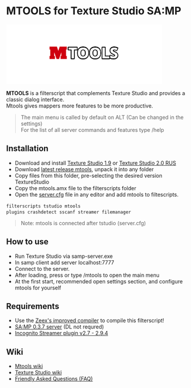 # MTOOLS for Texture Studio SA:MP

![logo](/img/logo_mtools.png)

**MTOOLS** is a filterscript that complements Texture Studio and provides a classic dialog interface.  
Mtools gives mappers more features to be more productive.

>The main menu is called by default on ALT (Can be changed in the settings)\
For the list of all server commands and features type /help

## Installation
* Download and install [Texture Studio 1.9](https://github.com/Pottus/Texture-Studio) or [Texture Studio 2.0 RUS](https://vk.com/@tip_mapper-texture-studio-20-rus) 
* Download [latest release mtools](https://github.com/ins1x/mtools/releases/tag/Release), unpack it into any folder
* Copy files from this folder, pre-selecting the desired version TextureStudio
* Copy the mtools.amx file to the filterscripts folder
* Open the [server.cfg](https://open.mp/docs/server/server.cfg) file in any editor and add mtools to filtescripts.

```
filterscripts tstudio mtools
plugins crashdetect sscanf streamer filemanager
```
> Note: mtools is connected after tstudio (server.cfg)  

## How to use
* Run Texture Studio via samp-server.exe
* In samp client add server localhost:7777
* Connect to the server.
* After loading, press <ALT> or type /mtools to open the main menu
* At the first start, recommended open settings section, and configure mtools for yourself

## Requirements
* Use the [Zeex's improved compiler](https://github.com/pawn-lang/compiler) to compile this filterscript!
* [SA:MP 0.3.7 server](https://www.sa-mp.com/download.php) (DL not requred)
* [Incognito Streamer plugin v2.7 - 2.9.4](https://github.com/samp-incognito/samp-streamer-plugin/releases)

## Wiki
* [Mtools wiki](https://github.com/ins1x/mtools/wiki)
* [Texture Studio wiki](https://github.com/Crayder/Texture-Studio/wiki/Using-Texture-Studio)  
* [Friendly Asked Questions (FAQ)](https://github.com/ins1x/mtools/wiki/FAQ)

